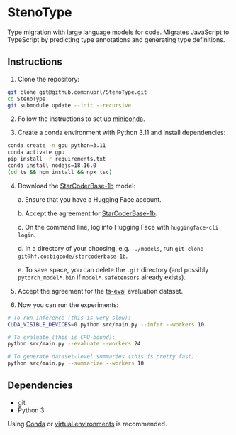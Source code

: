 # StenoType

Type migration with large language models for code. Migrates JavaScript to
TypeScript by predicting type annotations and generating type definitions.

## Instructions

1. Clone the repository:

```bash
git clone git@github.com:nuprl/StenoType.git
cd StenoType
git submodule update --init --recursive
```

2. Follow the instructions to set up
   [miniconda](https://docs.conda.io/en/latest/miniconda.html).

3. Create a conda environment with Python 3.11 and install dependencies:

```bash
conda create -n gpu python=3.11
conda activate gpu
pip install -r requirements.txt
conda install nodejs=18.16.0
(cd ts && npm install && npx tsc)
```

4. Download the
   [StarCoderBase-1b](https://huggingface.co/bigcode/starcoderbase-1b)
   model:

   a. Ensure that you have a Hugging Face account.

   b. Accept the agreement for
      [StarCoderBase-1b](https://huggingface.co/bigcode/starcoderbase-1b).

   c. On the command line, log into Hugging Face with `huggingface-cli login`.

   d. In a directory of your choosing, e.g. `../models`,
      run `git clone git@hf.co:bigcode/starcoderbase-1b`.

   e. To save space, you can delete the `.git` directory (and possibly
      `pytorch_model*.bin` if `model*.safetensors` already exists).

5. Accept the agreement for the
   [ts-eval](https://huggingface.co/datasets/nuprl/ts-eval) evaluation dataset.

6. Now you can run the experiments:

```bash
# To run inference (this is very slow):
CUDA_VISIBLE_DEVICES=0 python src/main.py --infer --workers 10

# To evaluate (this is CPU-bound):
python src/main.py --evaluate --workers 24

# To generate dataset-level summaries (this is pretty fast):
python src/main.py --summarize --workers 10
```

## Dependencies

  * git
  * Python 3

Using [Conda](https://docs.conda.io/en/latest/) or [virtual
environments](https://docs.python.org/3/library/venv.html) is recommended.
